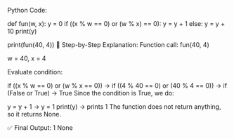 Python Code:

def fun(w, x):
    y = 0
    if ((x % w == 0) or (w % x) == 0):
        y = y + 1
    else:
        y = y + 10
    print(y)

print(fun(40, 4))
🧠 Step-by-Step Explanation:
Function call: fun(40, 4)

w = 40, x = 4

Evaluate condition:


if ((x % w == 0) or (w % x == 0))
→ if ((4 % 40 == 0) or (40 % 4 == 0))
→ if (False or True) → True
Since the condition is True, we do:


y = y + 1  → y = 1
print(y)   → prints 1
The function does not return anything, so it returns None.

✅ Final Output:
1
None
